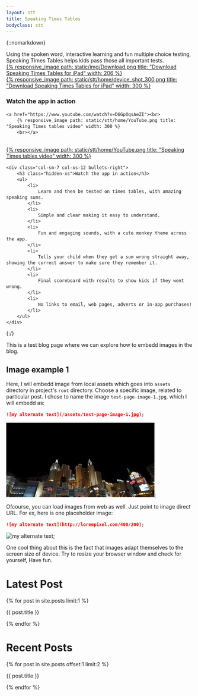 ```yaml
---
layout: stt
title: Speaking Times Tables
bodyclass: stt
---
```


{::nomarkdown}


<div class="row intro-panel">
	<div class="col-sm-6 col-xs-12">
		<div class="intro-left">
			<div class="intro">
				Using the spoken word, interactive learning and fun multiple choice testing, Speaking Times Tables helps kids pass those all important tests.
			</div>
			<div class="intro-app-btn">
				<a href="http://itunes.apple.com/app/id917585923?mt=8&amp;at=1l3voF5&amp;ct=web_home">
					{% responsive_image path: static/img/Download.png title: "Download Speaking Times Tables for iPad" width: 206 %}
				</a>
			</div>
		</div>
	</div>
	<div class="col-sm-6 col-xs-12">
		<div class="intro-device">
			<a href="http://itunes.apple.com/app/id917585923?mt=8&amp;at=1l3voF5&amp;ct=web_home">
				{% responsive_image path: static/stt/home/device_shot_300.png title: "Download Speaking Times Tables for iPad" width: 300 %}
			</a>
		</div>
	</div>
</div>

<div class="col-sm-5 hidden-sm visible-xs">
	<h3>Watch the app in action</h3>

	<a href="https://www.youtube.com/watch?v=D6GpOqsAeZI"><br>
		{% responsive_image path: static/stt/home/YouTube.png title: "Speaking Times tables video" width: 300 %}
		<br></a>
</div>
<div class="second-row">
<div class="youtube-panel row">
	<div class="col-sm-5 hidden-xs youtube-dekstop-panel">
			<div class="video">
				<a href="https://www.youtube.com/watch?v=D6GpOqsAeZI"><br>
					{% responsive_image path: static/stt/home/YouTube.png title: "Speaking Times tables video" width: 300 %}
					<br></a>
			</div>
	</div>

	<div class="col-sm-7 col-xs-12 bullets-right">
		<h3 class="hidden-xs">Watch the app in action</h3>
		<ul>
			<li>
				Learn and then be tested on times tables, with amazing speaking sums.
			</li>
			<li>
				Simple and clear making it easy to understand.
			</li>
			<li>
				Fun and engaging sounds, with a cute monkey theme across the app.
			</li>
			<li>
				Tells your child when they get a sum wrong straight away, showing the correct answer to make sure they remember it.
			</li>
			<li>
				Final scoreboard with results to show kids if they went wrong.
			</li>
			<li>
				No links to email, web pages, adverts or in-app purchases!
			</li>
		</ul>
	</div>
</div>
</div>

{:/}


This is a test blog page where we can explore how to embedd images in the blog. 

## Image example 1

Here, I will embedd image from local assets which goes into `assets` directory in project's `root` directory. Choose a specific image, related to particular post. I chose to name the image `test-page-image-1.jpg`, which I will embedd as:

```markdown
![my alternate text](/assets/test-page-image-1.jpg);
``` 

![my alternate text](/assets/test-page-image-1.jpg);

Ofcourse, you can load images from web as well. Just point to image direct URL. For ex, here is one placeholder image:

```markdown
![my alternate text](http://lorempixel.com/400/200);
``` 

![my alternate text](http://lorempixel.com/400/200);

One cool thing about this is the fact that images adapt themselves to the screen size of device. Try to resize your browser window and check for yourself, Have fun.



<h1>Latest Post</h1>
{% for post in site.posts limit:1 %}

{{ post.title }}

{% endfor %}

<h1>Recent Posts</h1>
{% for post in site.posts offset:1 limit:2 %}

{{ post.title }}

{% endfor %}




